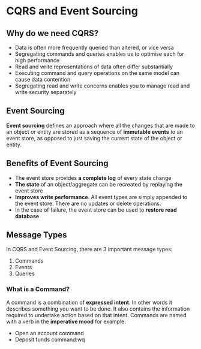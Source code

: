 # CQRS and Event Sourcing

## Why do we need CQRS?

- Data is often more frequently queried than altered, or vice versa
- Segregating commands and queries enables us to optimise each for high performance
- Read and write representations of data often differ substantially
- Executing command and query operations on the same model can cause data contention
- Segregating read and write concerns enables you to manage read and write security separately

## Event Sourcing

**Event sourcing** defines an approach where all the changes that are made to an object or entity are stored
as a sequence of **immutable events** to an event store, as opposed to just saving the current state of the object or entity.

## Benefits of Event Sourcing

- The event store provides **a complete log** of every state change
- **The state** of an object/aggregate can be recreated by replaying the event store
- **Improves write performance**. All event types are simply appended to the event store.
  There are no updates or delete operations.
- In the case of failure, the event store can be used to **restore read database**

## Message Types

In CQRS and Event Sourcing, there are 3 important message types:

1. Commands
2. Events
3. Queries

### What is a Command?

A command is a combination of **expressed intent**.
In other words it describes something you want to be done.
It also contains the information required to undertake action based on that intent.
Commands are named with a verb in the **imperative mood** for example:

- Open an account command
- Deposit funds command:wq

